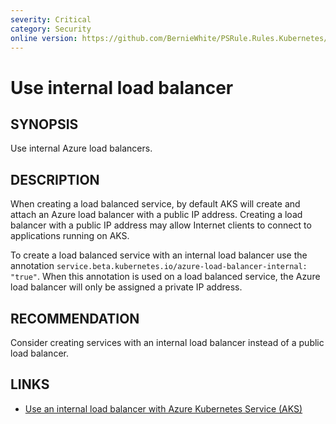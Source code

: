 ```yaml
---
severity: Critical
category: Security
online version: https://github.com/BernieWhite/PSRule.Rules.Kubernetes/blob/master/docs/rules/en/Kubernetes.AKS.PublicLB.md
---
```


# Use internal load balancer

## SYNOPSIS

Use internal Azure load balancers.

## DESCRIPTION

When creating a load balanced service, by default AKS will create and attach an Azure load balancer with a public IP address.
Creating a load balancer with a public IP address may allow Internet clients to connect to applications running on AKS.

To create a load balanced service with an internal load balancer use the annotation `service.beta.kubernetes.io/azure-load-balancer-internal: "true"`.
When this annotation is used on a load balanced service, the Azure load balancer will only be assigned a private IP address.

## RECOMMENDATION

Consider creating services with an internal load balancer instead of a public load balancer.

## LINKS

- [Use an internal load balancer with Azure Kubernetes Service (AKS)](https://docs.microsoft.com/en-us/azure/aks/internal-lb#create-an-internal-load-balancer)
